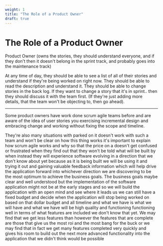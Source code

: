 ```yaml
---
weight: 1
title: "The Role of a Product Owner"
draft: true
---
```


# The Role of a Product Owner

Product Owner (owns the stories, they should understand everyone, and if they don't then it doesn't belong in the sprint track, and probably goes into the maintenance track)

At any time of day, they should be able to see a list of all of their stories and understand if they're being worked on right now.  They should be able to read the description and understand it.  They should be able to change stories in the back log.  If they want to change a story that it's in sprint.. then they should discuss it with the team first. (If they're just adding more details, that the team won't be objecting to, then go ahead).

----

Some product owners have work done scrum agile teams before and are aware of the idea of user stories you exercising incremental design and embracing change and working without fixing the scope and timeline. 

They're also many situations with parked on it doesn't work with such a team and won't be clear on how this thing works it's important to explain how scrum agile works and why so that the price on a doesn't get confused or frustrated when they find out that they won't be told what will be built by when instead they will experience software evolving in a direction that we don't know about yet because as it is being built we will be using it and trying it out and gaining valuable feedback information which will help drive the application forward into whichever direction we are discovering to be the most optimum to achieve the business goals. The business goals maybe clear and well understood but the implementation of the software application might not be at the early stages and so we will build the application with an open mind and see where it leads us we can still have a fixed budget and decide when the application will stop being worked on based on that dollar budget and all timeline and what we have is what we will have and what we have will be high quality and functioning functioning well in terms of what features are included we don't know that yet. We may find that we get less features than however the features that are complete are those that give us the most roi and the most bang for the buck or we may find that in fact we get many features completed very quickly and gives his room to build out the next more advanced functionality into the application that we didn't think would be possible 
